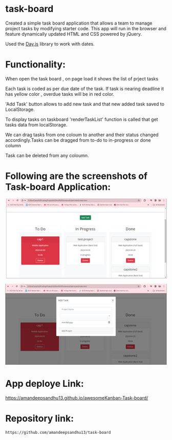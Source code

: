 # task-board
Created a simple task board application that allows a team to manage project tasks by modifying starter code. This app will run in the browser and feature dynamically updated HTML and CSS powered by jQuery.

Used the [Day.js](https://day.js.org/en/) library to work with dates.

# Functionality:

When open the task board , on page load it shows the list of prject tasks

Each task is coded as per due date of the task. If task is nearing deadline it has yellow color , overdue tasks will be in red color.

'Add Task' button allows to add new task and that new added task saved to LocalStorage.

To display tasks on taskboard 'renderTaskList' function is called that get tasks data from localStorage.

We can drag tasks from one coloum to another and their status changed accordingly.Tasks can be dragged from to-do to in-progress or done column

Task can be deleted from any coloumn.

# Following are the screenshots of Task-board Application:

![Added three tasks to the task board and changes the state of two of them to in progress and then completion. ](/assets/images/TaskList.png)

![Picture showing data modal to add new task. ](/assets/images/AddTask.png)

# App deploye Link:

https://amandeepsandhu13.github.io/awesomeKanban-Task-board/

# Repository link: 

    https://github.com/amandeepsandhu13/task-board

